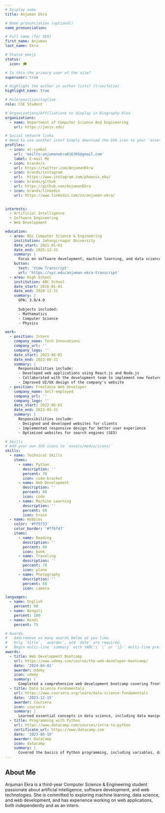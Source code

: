 ```yaml
---
# Display name
title: Anjuman Ekra

# Name pronunciation (optional)
name_pronunciation: 

# Full name (for SEO)
first_name: Anjuman
last_name: Ekra

# Status emoji
status:
  icon: 🎓

# Is this the primary user of the site?
superuser: true

# Highlight the author in author lists? (true/false)
highlight_name: true

# Role/position/tagline
role: CSE Student

# Organizations/Affiliations to display in Biography blox
organizations:
  - name: Department of Computer Science And Engineering
    url: https://juniv.edu/

# Social network links
# Need to use another icon? Simply download the SVG icon to your `assets/media/icons/` folder.
profiles:
  - icon: at-symbol
    url: 'mailto:anjumanekra016305@gmail.com'
    label: E-mail Me
  - icon: brands/x
    url: https://twitter.com/AnjumanEkra
  - icon: brands/instagram
    url:  https://www.instagram.com/phoenix_eku/
  - icon: brands/github
    url: https://github.com/AnjumanEkra
  - icon: brands/linkedin
    url: https://www.linkedin.com/in/anjuman-ekra/
  

interests:
  - Artificial Intelligence
  - Software Engineering
  - Web Development

education:
  - area: BSc Computer Science & Engineering
    institution: Jahangirnagar University
    date_start: 2021-01-01
    date_end: 2025-12-31
    summary: |
      Focus on software development, machine learning, and data science.
    button:
      text: 'View Transcript'
      url: 'https://xyz.edu/anjuman-ekra-transcript'
  - area: High School
    institution: ABC School
    date_start: 2016-01-01
    date_end: 2020-12-31
    summary: |
      GPA: 3.9/4.0
      
      Subjects included:
      - Mathematics
      - Computer Science
      - Physics

work:
  - position: Intern
    company_name: Tech Innovations
    company_url: ''
    company_logo: ''
    date_start: 2023-06-01
    date_end: 2023-08-31
    summary: |
      Responsibilities include:
      - Developed web applications using React.js and Node.js
      - Collaborated with the development team to implement new features
      - Improved UI/UX design of the company's website
  - position: Freelance Web Developer
    company_name: Self-employed
    company_url: ''
    company_logo: ''
    date_start: 2022-06-01
    date_end: 2023-05-31
    summary: |
      Responsibilities include:
      - Designed and developed websites for clients
      - Implemented responsive design for better user experience
      - Optimized websites for search engines (SEO)

# Skills
# Add your own SVG icons to `assets/media/icons/`
skills:
  - name: Technical Skills
    items:
      - name: Python
        description: ''
        percent: 70
        icon: code-bracket
      - name: Web Development
        description: ''
        percent: 80
        icon: code
      - name: Machine Learning
        description: ''
        percent: 60
        icon: brain
  - name: Hobbies
    color: '#ff5733'
    color_border: '#ff6f47'
    items:
      - name: Reading
        description: ''
        percent: 80
        icon: book
      - name: Traveling
        description: ''
        percent: 70
        icon: plane
      - name: Photography
        description: ''
        percent: 60
        icon: camera

languages:
  - name: English
    percent: 90
  - name: Bengali
    percent: 100
  - name: Hindi
    percent: 75

# Awards.
#   Add/remove as many awards below as you like.
#   Only `title`, `awarder`, and `date` are required.
#   Begin multi-line `summary` with YAML's `|` or `|2-` multi-line prefix and indent 2 spaces below
awards:
  - title: Web Development Bootcamp
    url: https://www.udemy.com/course/the-web-developer-bootcamp/
    date: '2024-04-01'
    awarder: Udemy
    icon: udemy
    summary: |
      Completed a comprehensive web development bootcamp covering front-end and back-end technologies. Gained hands-on experience with React, Node.js, HTML, CSS, and JavaScript.
  - title: Data Science Fundamentals
    url: https://www.coursera.org/learn/data-science-fundamentals
    date: '2023-12-15'
    awarder: Coursera
    icon: coursera
    summary: |
      Learned essential concepts in data science, including data manipulation, analysis, and visualization techniques using Python and R.
  - title: Programming with Python
    url: https://www.datacamp.com/courses/intro-to-python
    certificate_url: https://www.datacamp.com
    date: '2023-06-10'
    awarder: DataCamp
    icon: datacamp
    summary: |
      Covered the basics of Python programming, including variables, data types, control structures, and functions.
---
```

## About Me

Anjuman Ekra is a third-year Computer Science & Engineering student passionate about artificial intelligence, software development, and web technologies. She is committed to exploring machine learning, data science, and web development, and has experience working on web applications, both independently and as an intern.
